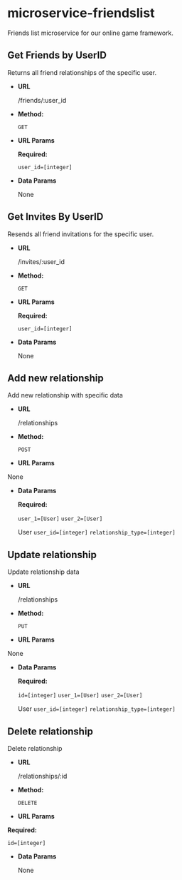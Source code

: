 # microservice-friendslist
Friends list microservice for our online game framework.

**Get Friends by UserID**
----
  Returns all friend relationships of the specific user.

* **URL**

  /friends/:user_id

* **Method:**

  `GET`
  
*  **URL Params**

   **Required:**
 
   `user_id=[integer]`

* **Data Params**

  None


**Get Invites By UserID**
----
  Resends all friend invitations for the specific user.

* **URL**

  /invites/:user_id

* **Method:**

  `GET`
  
*  **URL Params**

   **Required:**
 
   `user_id=[integer]`

* **Data Params**

  None


**Add new relationship**
----
  Add new relationship with specific data

* **URL**

  /relationships

* **Method:**

  `POST`
  
*  **URL Params**
 
  None

* **Data Params**

  **Required:**

  `user_1=[User]`
  `user_2=[User]`

  User
  `user_id=[integer]`
  `relationship_type=[integer]`


**Update relationship**
----
  Update relationship data

* **URL**

  /relationships

* **Method:**

  `PUT`
  
*  **URL Params**
 
  None

* **Data Params**

  **Required:**

  `id=[integer]`
  `user_1=[User]`
  `user_2=[User]`

  User
  `user_id=[integer]`
  `relationship_type=[integer]`


**Delete relationship**
----
  Delete relationship

* **URL**

  /relationships/:id

* **Method:**

  `DELETE`
  
*  **URL Params**
 
  **Required:**
 
   `id=[integer]`

* **Data Params**

  None
